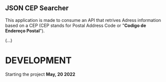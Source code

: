 ## JSON CEP Searcher

This application is made to consume an API that retrives Adress information based on a CEP (CEP stands for Postal Address Code or "**Codigo de Endereço Postal**").

(...) 

# DEVELOPMENT

Starting the project **May, 20 2022**